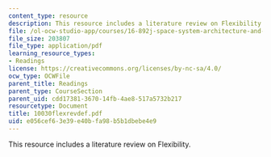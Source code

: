 ```yaml
---
content_type: resource
description: This resource includes a literature review on Flexibility.
file: /ol-ocw-studio-app/courses/16-892j-space-system-architecture-and-design-fall-2004/e056cef63e39e40bfa98b5b1dbebe4e9_10030flexrevdef.pdf
file_size: 203807
file_type: application/pdf
learning_resource_types:
- Readings
license: https://creativecommons.org/licenses/by-nc-sa/4.0/
ocw_type: OCWFile
parent_title: Readings
parent_type: CourseSection
parent_uid: cdd17381-3670-14fb-4ae8-517a5732b217
resourcetype: Document
title: 10030flexrevdef.pdf
uid: e056cef6-3e39-e40b-fa98-b5b1dbebe4e9
---
```

This resource includes a literature review on Flexibility.